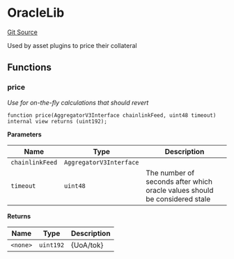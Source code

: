 # OracleLib
[Git Source](https://github.com/larrythecucumber321/protocol/blob/3222eb21fbb20ddd3d3fa2233072dfa96ea3e340/contracts/plugins/assets/OracleLib.sol)

Used by asset plugins to price their collateral


## Functions
### price

*Use for on-the-fly calculations that should revert*


```solidity
function price(AggregatorV3Interface chainlinkFeed, uint48 timeout) internal view returns (uint192);
```
**Parameters**

|Name|Type|Description|
|----|----|-----------|
|`chainlinkFeed`|`AggregatorV3Interface`||
|`timeout`|`uint48`|The number of seconds after which oracle values should be considered stale|

**Returns**

|Name|Type|Description|
|----|----|-----------|
|`<none>`|`uint192`|{UoA/tok}|


